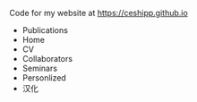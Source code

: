 Code for my website at https://ceshipp.github.io


- Publications
- Home
- CV
- Collaborators
- Seminars
- Personlized
- 汉化
